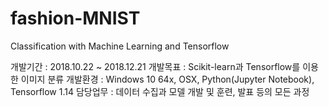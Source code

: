 # fashion-MNIST
Classification with Machine Learning and Tensorflow

개발기간 : 2018.10.22 ~ 2018.12.21
개발목표 : Scikit-learn과 Tensorflow를 이용한 이미지 분류
개발환경 : Windows 10 64x, OSX, Python(Jupyter Notebook), Tensorflow 1.14
담당업무 : 데이터 수집과 모델 개발 및 훈련, 발표 등의 모든 과정
